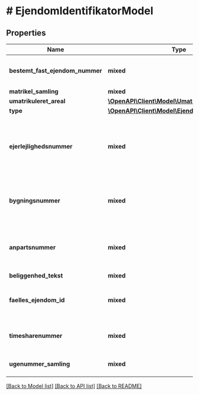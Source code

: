 # # EjendomIdentifikatorModel

## Properties

Name | Type | Description | Notes
------------ | ------------- | ------------- | -------------
**bestemt_fast_ejendom_nummer** | **mixed** | Bestemt Fast Ejendom nummer er en unik identifikator for en ejendom | [optional]
**matrikel_samling** | **mixed** | Angiver en matrikel. | [optional]
**umatrikuleret_areal** | [**\OpenAPI\Client\Model\UmatrikuleretArealModel**](UmatrikuleretArealModel.md) |  | [optional]
**type** | [**\OpenAPI\Client\Model\EjendomTypeEnum**](EjendomTypeEnum.md) |  | [optional]
**ejerlejlighedsnummer** | **mixed** | Entydigt nummer der repræsenterer en ejerlejlighed. Nummeret fastlægges af en landinspektør og kan bestå af både tal og bogstaver. Der gælder følgende regler: | [optional]
**bygningsnummer** | **mixed** | Entydigt nummer der repræsenterer en bygning/bygninger som er en del af en ejendom. Nummeret kan bestå af både tal og bogstaver | [optional]
**anpartsnummer** | **mixed** | Entydigt nummer der repræsenterer en ejendom af typen anpart. Nummeret kan bestå af både tal og bogstaver. Antallet karakterer er 5. | [optional]
**beliggenhed_tekst** | **mixed** | Beliggenhedstekst | [optional]
**faelles_ejendom_id** | **mixed** | Også kaldet e-ref. UUID der identificere en ejendom på tværs af alle ejendomsregistre som fx tinglysning, kms, skat mv. | [optional]
**timesharenummer** | **mixed** | Identificerer en lejlighed i en ejendom af ejendomstypen HovedejendomTimeshare. | [optional]
**ugenummer_samling** | **mixed** | Samling af ugenumre, som angives ved timeshare opdelt i uger. | [optional]

[[Back to Model list]](../../README.md#models) [[Back to API list]](../../README.md#endpoints) [[Back to README]](../../README.md)
